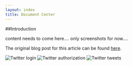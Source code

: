```yaml
---
layout: index
title: Document Center
---
```


##Introduction

content needs to come here.... only screenshots for now....

The original blog post for this article can be found [here](http://blog.doityourselfandroid.com/2011/08/08/improved-twitter-oauth-android/).

![Twitter login](https://dl.dropboxusercontent.com/u/13246619/Blog%20Articles/OAuth1Twitter/2-twitter-login.png)
![Twitter authorization](https://dl.dropboxusercontent.com/u/13246619/Blog%20Articles/OAuth1Twitter/3-twitter-authorize.png)
![Twitter tweets](https://dl.dropboxusercontent.com/u/13246619/Blog%20Articles/OAuth1Twitter/4-twitter-stream.png)
